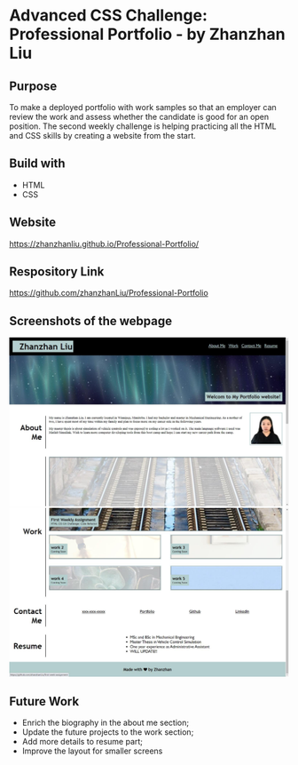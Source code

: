 # Advanced CSS Challenge: Professional Portfolio - by Zhanzhan Liu

## Purpose
To make a deployed portfolio with work samples so that an employer can review the work and assess whether the candidate is good for an open position. The second weekly challenge is helping practicing all the HTML and CSS skills by creating a website from the start. 

## Build with
* HTML
* CSS

## Website
https://zhanzhanliu.github.io/Professional-Portfolio/

## Respository Link
https://github.com/zhanzhanLiu/Professional-Portfolio

## Screenshots of the webpage
![The overall looking of the webpage](./assets/images/screenshot-1.jpg)
![](./assets/images/screenshot-2.jpg)

## Future Work
* Enrich the biography in the about me section;
* Update the future projects to the work section;
* Add more details to resume part;
* Improve the layout for smaller screens
